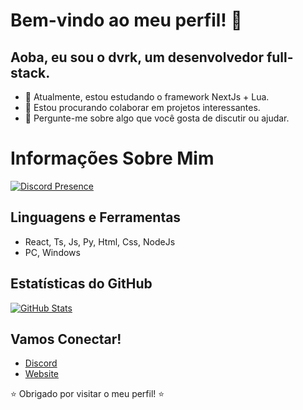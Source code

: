 # Bem-vindo ao meu perfil! 👋

## Aoba, eu sou o dvrk, um desenvolvedor full-stack.

- 🌱 Atualmente, estou estudando o framework NextJs + Lua.
- 👯 Estou procurando colaborar em projetos interessantes.
- 💬 Pergunte-me sobre algo que você gosta de discutir ou ajudar.

# Informações Sobre Mim

[![Discord Presence](https://lanyard.cnrad.dev/api/806285262459764776)](https://discord.com/users/806285262459764776)

## Linguagens e Ferramentas

- React, Ts, Js, Py, Html, Css, NodeJs
- PC, Windows

## Estatísticas do GitHub

[![GitHub Stats](https://github-readme-stats.vercel.app/api?username=dvrkzin&show_icons=true&theme=radical)](https://github.com/dvrkzin)

## Vamos Conectar!

- [Discord](https://discord.gg/hyperium-1051586879956471910)
- [Website](https://dvrk.site)

⭐️ Obrigado por visitar o meu perfil! ⭐️
